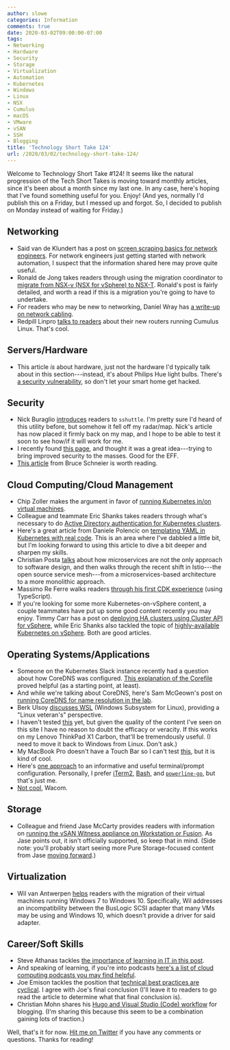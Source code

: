 ```yaml
---
author: slowe
categories: Information
comments: true
date: 2020-03-02T09:00:00-07:00
tags:
- Networking
- Hardware
- Security
- Storage
- Virtualization
- Automation
- Kubernetes
- Windows
- Linux
- NSX
- Cumulus
- macOS
- VMware
- vSAN
- SSH
- Blogging
title: 'Technology Short Take 124'
url: /2020/03/02/technology-short-take-124/
---
```


Welcome to Technology Short Take #124! It seems like the natural progression of the Tech Short Takes is moving toward monthly articles, since it's been about a month since my last one. In any case, here's hoping that I've found something useful for you. Enjoy! (And yes, normally I'd publish this on a Friday, but I messed up and forgot. So, I decided to publish on Monday instead of waiting for Friday.)<!--more-->

## Networking

* Said van de Klundert has a post on [screen scraping basics for network engineers][link-2]. For network engineers just getting started with network automation, I suspect that the information shared here may prove quite useful.
* Ronald de Jong takes readers through using the migration coordinator to [migrate from NSX-v (NSX for vSphere) to NSX-T][link-7]. Ronald's post is fairly detailed, and worth a read if this is a migration you're going to have to undertake.
* For readers who may be new to networking, Daniel Wray has [a write-up on network cabling][link-9].
* Redpill Linpro [talks to readers][link-14] about their new routers running Cumulus Linux. That's cool.

## Servers/Hardware

* This article _is_ about hardware, just not the hardware I'd typically talk about in this section---instead, it's about Philips Hue light bulbs. There's [a security vulnerability][link-25], so don't let your smart home get hacked.

## Security

* Nick Buraglio [introduces][link-12] readers to `sshuttle`. I'm pretty sure I'd heard of this utility before, but somehow it fell off my radar/map. Nick's article has now placed it firmly back on my map, and I hope to be able to test it soon to see how/if it will work for me.
* I recently found [this page][link-13], and thought it was a great idea---trying to bring improved security to the masses. Good for the EFF.
* [This article][link-27] from Bruce Schneier is worth reading.

## Cloud Computing/Cloud Management

* Chip Zoller makes the argument in favor of [running Kubernetes in/on virtual machines][link-4].
* Colleague and teammate Eric Shanks takes readers through what's necessary to do [Active Directory authentication for Kubernetes clusters][link-5].
* Here's a great article from Daniele Polencic on [templating YAML in Kubernetes with real code][link-6]. This is an area where I've dabbled a little bit, but I'm looking forward to using this article to dive a bit deeper and sharpen my skills.
* Christian Posta [talks][link-16] about how microservices are not the only approach to software design, and then walks through the recent shift in Istio---the open source service mesh---from a microservices-based architecture to a more monolithic approach.
* Massimo Re Ferre walks readers [through his first CDK experience][link-28] (using TypeScript).
* If you're looking for some more Kubernetes-on-vSphere content, a couple teammates have put up some good content recently you may enjoy. Timmy Carr has a post on [deploying HA clusters using Cluster API for vSphere][link-31], while Eric Shanks also tackled the topic of [highly-available Kubernetes on vSphere][link-32]. Both are good articles.

## Operating Systems/Applications

* Someone on the Kubernetes Slack instance recently had a question about how CoreDNS was configured. [This explanation of the Corefile][link-1] proved helpful (as a starting point, at least).
* And while we're talking about CoreDNS, here's Sam McGeown's post on [running CoreDNS for name resolution in the lab][link-17].
* Berk Ulsoy [discusses WSL][link-3] (Windows Subsystem for Linux), providing a "Linux veteran's" perspective.
* I haven't tested [this][link-10] yet, but given the quality of the content I've seen on this site I have no reason to doubt the efficacy or veracity. If this works on my Lenovo ThinkPad X1 Carbon, that'll be tremendously useful. (I need to move it back to Windows from Linux. Don't ask.)
* My MacBook Pro doesn't have a Touch Bar so I can't test [this][link-15], but it is kind of cool.
* Here's [one approach][link-20] to an informative and useful terminal/prompt configuration. Personally, I prefer [iTerm2][link-21], [Bash][link-22], and [`powerline-go`][link-23], but that's just me.
* [Not cool][link-24], Wacom.

## Storage

* Colleague and friend Jase McCarty provides readers with information on [running the vSAN Witness appliance on Workstation or Fusion][link-11]. As Jase points out, it isn't officially supported, so keep that in mind. (Side note: you'll probably start seeing more Pure Storage-focused content from Jase [moving forward][link-26].)

## Virtualization

* Wil van Antwerpen [helps][link-8] readers with the migration of their virtual machines running Windows 7 to Windows 10. Specifically, Wil addresses an incompatibility between the BusLogic SCSI adapter that many VMs may be using and Windows 10, which doesn't provide a driver for said adapter.

## Career/Soft Skills

* Steve Athanas tackles [the importance of learning in IT in this post][link-18].
* And speaking of learning, if you're into podcasts [here's a list of cloud computing podcasts you may find helpful][link-19].
* Joe Emison tackles the position that [technical best practices are cyclical][link-29]. I agree with Joe's final conclusion (I'll leave it to readers to go read the article to determine what that final conclusion is).
* Christian Mohn shares his [Hugo and Visual Studio (Code) workflow][link-30] for blogging. (I'm sharing this because this seem to be a combination gaining lots of traction.)

Well, that's it for now. [Hit me on Twitter][link-99] if you have any comments or questions. Thanks for reading!

[link-1]: https://coredns.io/2017/07/23/corefile-explained/
[link-2]: https://saidvandeklundert.net/2020-01-17-python-screen-scraping-basics/
[link-3]: https://ulsoy.org/blog/experiencing-wsl-as-a-linux-veteran-part-1/
[link-4]: https://neonmirrors.net/post/2020-01/why-k8s-on-vms/
[link-5]: https://theithollow.com/2020/01/21/active-directory-authentication-for-kubernetes-clusters/
[link-6]: https://learnk8s.io/templating-yaml-with-code
[link-7]: https://my-sddc.net/migrate-nsx-for-vsphere-to-nsx-t/
[link-8]: https://www.vimalin.com/blog/windows-7-to-windows-10-upgrade/
[link-9]: https://network-wizard.webnode.com/l/network-cabling/
[link-10]: https://www.cyberciti.biz/faq/linux-find-windows-10-oem-product-key-command/
[link-11]: https://www.jasemccarty.com/blog/vswa-67p01-workstation/
[link-12]: https://forwardingplane.net/2020/01/17/nix4neteng-8-sshuttle/
[link-13]: https://ssd.eff.org/en/module-categories/tool-guides
[link-14]: https://www.redpill-linpro.com/techblog/2020/01/17/new-routers.html
[link-15]: https://mikeohara.ca/blog/tech-tip-authenticating-sudo-with-touch-id-on-macos
[link-16]: https://blog.christianposta.com/microservices/istio-as-an-example-of-when-not-to-do-microservices/
[link-17]: https://www.definit.co.uk/2020/01/running-coredns-for-lab-name-resolution/
[link-18]: https://www.transformationaltechnologist.com/blog1/how-to-learn-new-technology-skills-and-why
[link-19]: https://solutionsreview.com/cloud-platforms/the-13-best-cloud-computing-podcasts-you-should-listen-to/
[link-20]: https://medium.com/@Clovis_app/configuration-of-a-beautiful-efficient-terminal-and-prompt-on-osx-in-7-minutes-827c29391961
[link-21]: http://www.iterm2.com/
[link-22]: https://www.gnu.org/software/bash/
[link-23]: https://github.com/justjanne/powerline-go
[link-24]: https://robertheaton.com/2020/02/05/wacom-drawing-tablets-track-name-of-every-application-you-open/
[link-25]: https://appleinsider.com/articles/20/02/05/philips-hue-smart-bulb-allows-hackers-to-attack-your-network
[link-26]: https://www.jasemccarty.com/blog/gettingbacktowork/
[link-27]: https://www.schneier.com/blog/archives/2020/01/modern_mass_sur.html
[link-28]: http://www.it20.info/2020/02/my-first-cdk-experience-under-the-hood/
[link-29]: https://codeburst.io/are-technical-best-practices-cyclical-like-fashion-916520b52fe2
[link-30]: https://vninja.net/2020/02/12/my-hugo-workflow/
[link-31]: https://www.timcarr.net/posts/cluster-api-vsphere-ha/
[link-32]: https://theithollow.com/2020/01/27/kubernetes-ha-on-vsphere/
[link-99]: https://twitter.com/scott_lowe

